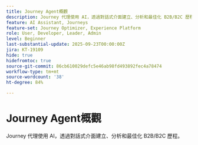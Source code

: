 ```yaml
---
title: Journey Agent概觀
description: Journey 代理使用 AI，透過對話式介面建立、分析和最佳化 B2B/B2C 歷程。
feature: AI Assistant, Journeys
feature-set: Journey Optimizer, Experience Platform
role: User, Developer, Leader, Admin
level: Beginner
last-substantial-update: 2025-09-23T00:00:00Z
jira: KT-19109
hide: true
hidefromtoc: true
source-git-commit: 86cb610029defc5e46ab98fd493892fec4a78474
workflow-type: tm+mt
source-wordcount: '38'
ht-degree: 84%

---
```


# Journey Agent概觀

Journey 代理使用 AI，透過對話式介面建立、分析和最佳化 B2B/B2C 歷程。

<!-- For more information, see the [AI Assistant UI guide](https://experienceleague.adobe.com/en/docs/experience-platform/ai-assistant/ui-guide#use-discoverability).-->




